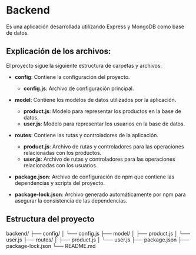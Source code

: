 # Backend

Es una aplicación desarrollada utilizando Express y MongoDB como base de datos.

## Explicación de los archivos:

El proyecto sigue la siguiente estructura de carpetas y archivos:

- **config**: Contiene la configuración del proyecto.
  - **config.js**: Archivo de configuración principal.

- **model**: Contiene los modelos de datos utilizados por la aplicación.
  - **product.js**: Modelo para representar los productos en la base de datos.
  - **user.js**: Modelo para representar los usuarios en la base de datos.

- **routes**: Contiene las rutas y controladores de la aplicación.
  - **product.js**: Archivo de rutas y controladores para las operaciones relacionadas con los productos.
  - **user.js**: Archivo de rutas y controladores para las operaciones relacionadas con los usuarios.

- **package.json**: Archivo de configuración de npm que contiene las dependencias y scripts del proyecto.

- **package-lock.json**: Archivo generado automáticamente por npm para asegurar la consistencia de las dependencias.


## Estructura del proyecto

backend/
├── config/
│   └── config.js
├── model/
│   ├── product.js
│   └── user.js
├── routes/
│   ├── product.js
│   └── user.js
├── package.json
├── package-lock.json
└── README.md